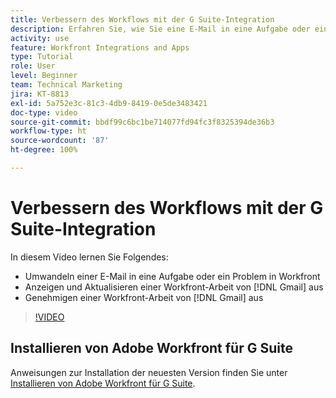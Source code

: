 ```yaml
---
title: Verbessern des Workflows mit der G Suite-Integration
description: Erfahren Sie, wie Sie eine E-Mail in eine Aufgabe oder ein Problem in [!DNL Workfront] umwandeln,  [!DNL Workfront] -Arbeit von Gmail aus anzeigen und aktualisieren und  [!DNL Workfront] -Arbeit von Gmail aus genehmigen.
activity: use
feature: Workfront Integrations and Apps
type: Tutorial
role: User
level: Beginner
team: Technical Marketing
jira: KT-8813
exl-id: 5a752e3c-81c3-4db9-8419-0e5de3483421
doc-type: video
source-git-commit: bbdf99c6bc1be714077fd94fc3f8325394de36b3
workflow-type: ht
source-wordcount: '87'
ht-degree: 100%

---
```


# Verbessern des Workflows mit der G Suite-Integration

In diesem Video lernen Sie Folgendes:

* Umwandeln einer E-Mail in eine Aufgabe oder ein Problem in Workfront
* Anzeigen und Aktualisieren einer Workfront-Arbeit von [!DNL Gmail] aus
* Genehmigen einer Workfront-Arbeit von [!DNL Gmail] aus

>[!VIDEO](https://video.tv.adobe.com/v/335114/?quality=12&learn=on&enablevpops=1)

## Installieren von Adobe Workfront für G Suite

Anweisungen zur Installation der neuesten Version finden Sie unter [Installieren von Adobe Workfront für G Suite](https://experienceleague.adobe.com/docs/workfront/using/adobe-workfront-integrations/workfront-for-g-suite/install-workfront-for-gsuite.html?lang=de).
